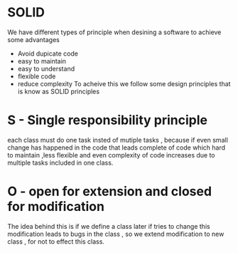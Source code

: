 # SOLID
We have different types of principle when desining a software to achieve some advantages
- Avoid dupicate code
- easy to maintain
- easy to understand
- flexible code
- reduce complexity
To acheive this we follow some design principles that is know as SOLID principles
# S - Single responsibility principle
each class must do one task insted of mutiple tasks , because if even small change has happened in the code that leads complete of code which hard to maintain ,less flexible and even complexity of code increases due to multiple tasks included in one class.
# O - open for extension and closed for modification
The idea behind this is if we define a class later if tries to change this modification leads to bugs in the class , so we extend modification to new class , for not to effect this class.
